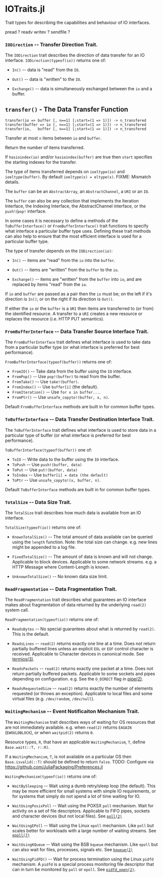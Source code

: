 # IOTraits.jl

Trait types for describing the capabilities and behaviour of IO interfaces.

pread ? readv writev ? sendfile ?

### `IODirection` -- Transfer Direction Trait.

The `IODirection` trait describes the direction of data transfer
for an IO interface. `IODirection(typeof(io))` returns one of:

 * `In()` -- data is "read" from the `IO`.

 * `Out()` -- data is "written" to the `IO`.

 * `Exchange()` -- data is simultaneously exchanged
   between the `io` and a buffer.

## `transfer()` - The Data Transfer Function

    transfer(io => buffer [, n==1] [;start=(1 => 1)]) -> n_transfered
    transfer(buffer => io [, n==1] [;start=(1 => 1)]) -> n_transfered
    transfer(io,   buffer [, n==1] [;start=(1 => 1)]) -> n_transfered

Transfer at most `n` items between `io` and `buffer`.

Return the number of items transferred.

If `hasioindex(io)` and/or `hasioindex(buffer)` are true then
`start` specifies the starting indexes for the transfer.

The type of items transferred depends on `ioeltype(io)` and `ioeltype(buffer)`.
By default `ioeltype(x) = eltype(x)`.
FIXME: Mismatch details.

The `buffer` can be an `AbstractArray`, an `AbstractChannel`, a `URI` or an `IO`.

The `buffer` can also be any collection that implements
the Iteration Interface, the Indexing Interface,
the AbstractChannel interface, or the `push!`/`pop!` interface.

In some cases it is necessary to define a methods of the `ToBufferInterface()`
or `FromBufferInterface()` trait functions to specify what interface a particular
buffer type uses.
Defining these trait methods can also help to ensure that the most efficient
interface is used for a particular buffer type.

The type of transfer depends on the `IODirection(io)`:

 * `In()` -- items are "read" from the `io` into the `buffer`.

 * `Out()` -- items are "written" from the `buffer` to the `io`.

 * `Exchange()` -- items are "written" from the `buffer` into `io`,
   and are replaced by items "read" from the `io`.

If `io` and `buffer` are passed as a pair then the `io` must be;
on the left if it's direction is `In()`; or on the right if its
direction is `Out()`.

If either the `io` or the `buffer` is a `URI` then items are transferred
to (or from) the identified resource.
A transfer to a `URI` creates a new resource or replaces the resource
(i.e. HTTP PUT semantics).

### `FromBufferInterface` -- Data Transfer Source Interface Trait.

The `FromBufferInterface` trait defines what interface is used to take
data from a particular buffer type
(or what interface is preferred for best performance).

`FromBufferInterface(typeof(buffer))` returns one of:

 * `FromIO()` -- Take data from the buffer using the `IO` interface.
 * `FromPop()` -- Use `pop!(buffer)` to read from the buffer.
 * `FromTake()` -- Use `take!(buffer)`.
 * `FromIndex()` -- Use `buffer[i]` (the default).
 * `FromIteration()` -- Use `for x in buffer...`.
 * `FromPtr()` -- Use `unsafe_copyto!(buffer, x, n)`.

Default `FromBufferInterface` methods are built in for common buffer types.

### `ToBufferInterface` -- Data Transfer Destination Interface Trait.

The `ToBufferInterface` trait defines what interface is used to store data
in a particular type of buffer
(or what interface is preferred for best performance).

`ToBufferInterface(typeof(buffer))` one of:

 * `ToIO` -- Write data to the buffer using the `IO` interface.
 * `ToPush` -- Use `push!(buffer, data)`
 * `ToPut` -- Use `put!(buffer, data)`
 * `ToIndex` -- Use `buffer[i] = data (the default)`
 * `ToPtr` -- Use `unsafe_copyto!(x, buffer, n)`.

Default `ToBufferInterface` methods are built in for common buffer types.

### `TotalSize` -- Data Size Trait.

The `TotalSize` trait describes how much data is available from an
IO interface.

`TotalSize(typeof(io))` returns one of:

 * `KnownTotalSize()` -- The total amount of data available can be queried
   using the `length` function. Note: the total size can change. e.g. new
   lines might be appended to a log file.

 * `FixedTotalSize()` -- The amount of data is known and will not change.
   Applicable to block devices. Applicable to some network streams. e.g.
   a HTTP Message where Content-Length is known.

 * `UnknownTotalSize()` -- No known data size limit.

### `ReadFragmentation` -- Data Fragmentation Trait.

The `ReadFragmentation` trait describes what guarantees an IO interface makes
about fragmentation of data returned by the underlying `read(2)` system call.

`ReadFragmentation(typeof(io))` returns one of:

 * `ReadsBytes` -- No special guarantees about what is returned by `read(2)`.
   This is the default.

 * `ReadsLines` -- `read(2)` returns exactly one line at a time.
   Does not return partially buffered lines unless an explicit `EOL` or `EOF`
   control character is received.
   Applicable to Character devices in canonical mode.
   See [termios(3)](https://man7.org/linux/man-pages/man3/termios.3.html).

 * `ReadsPackets` -- `read(2)` returns exactly one packet at a time.
   Does not return partially buffered packets.
   Applicable to some sockets and pipes depending on configuration.
   e.g. See the `O_DIRECT` flag in
   [pipe(2)](https://man7.org/linux/man-pages/man2/pipe.2.html).

 * `ReadsRequestedSize` -- `read(2)` returns exactly the number of elements
   requested (or throws an exception).
   Applicable to local files and some virtual files (e.g. `/dev/random`,
   `/dev/null`).

### `WaitingMechanism` -- Event Notificaiton Mechanism Trait.

The `WaitingMechanism` trait describes ways of waiting for OS resources
that are not immediately available. e.g. when `read(2)` returns
`EAGAIN` (`EWOULDBLOCK`), or when `waitpid(2)` returns `0`.

Resource types, `R`, that have an applicable `WaitingMechanism`, `T`,
define `Base.wait(::T, r::R)`.

If a `WaitingMechanism`, `T`, is not available on a particular OS
then `Base.isvalid(::T)` should be defined to return `false`.
TODO: Configure via https://github.com/JuliaPackaging/Preferences.jl

`WaitingMechanism(typeof(io))` returns one of:

 * `WaitBySleeping` -- Wait using a dumb retry/sleep loop (the default).
   This may be more efficient for small systems with simple IO requirements,
   or for systems that simply do not spend a lot of time waiting for IO.

 * `WaitUsingPosixPoll` -- Wait using the POXSX `poll` mechanism.
   Wait for activity on a set of file descriptors.
   Applicable to FIFO pipes, sockets and character devices
   (but not local files).
   See [`poll(2)`](https://man7.org/linux/man-pages/man2/poll.2.html)

 * `WaitUsingEPoll` -- Wait using the Linux `epoll` mechanism.
   Like `poll` but scales better for workloads with a large number of
   waiting streams.
   See [`epoll(7)`](https://man7.org/linux/man-pages/man7/epoll.7.html)

 * `WaitUsingKQueue` -- Wait using the BSB `kqueue` mechanism.
   Like `epoll` but can also wait for files, processes, signals etc.
   See [`kqueue(2)`](https://www.freebsd.org/cgi/man.cgi?kqueue)

 * `WaitUsingPidFD()` -- Wait for process termination using
   the Linux `pidfd` mechanism. A `pidfd` is a special process monitoring
   file descriptor that can in turn be monitored by `poll` or `epoll`. See
   [`pidfd_open(2)`](http://man7.org/linux/man-pages/man2/pidfd_open.2.html).

